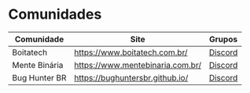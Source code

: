 # Comunidades

|Comunidade|Site|Grupos|
|----------|----|------|
|Boitatech|https://www.boitatech.com.br/|[Discord](https://discord.com/invite/WtBc6Q7mxD)| 
|Mente Binária|https://www.mentebinaria.com.br/|[Discord](http://menteb.in/discord)|
|Bug Hunter BR|https://bughuntersbr.github.io/|[Discord](https://discord.gg/GA7zFdEDWX)|
